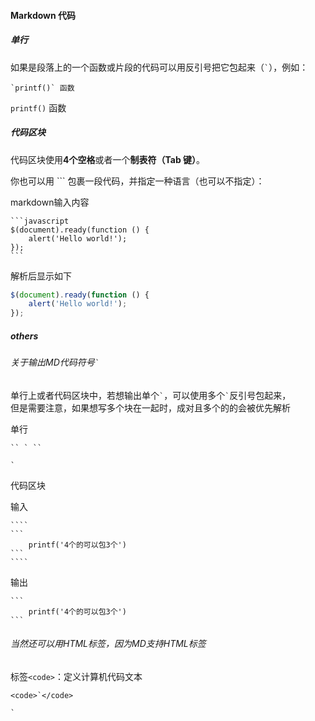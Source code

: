 #### Markdown 代码

##### 单行

如果是段落上的一个函数或片段的代码可以用反引号把它包起来（`` ` ``），例如：
```
`printf()` 函数
```
`printf()` 函数

##### 代码区块

代码区块使用**4个空格**或者一个**制表符（Tab 键）**。

你也可以用 ``` 包裹一段代码，并指定一种语言（也可以不指定）：

markdown输入内容
````
```javascript  
$(document).ready(function () {
    alert('Hello world!');
});
```
````

解析后显示如下
```javascript
$(document).ready(function () {
    alert('Hello world!');
});
```

##### others

###### 关于输出MD代码符号`` ` ``

单行上或者代码区块中，若想输出单个`` ` ``，可以使用多个`` ` ``反引号包起来，  
但是需要注意，如果想写多个块在一起时，成对且多个的的会被优先解析

单行
```
`` ` ``
```
`` ` ``

代码区块

输入
`````
````
```
    printf('4个的可以包3个')
```
````
`````
输出
````
```
    printf('4个的可以包3个')
```
````

###### 当然还可以用HTML标签，因为MD支持HTML标签

标签`<code>`：定义计算机代码文本
```
<code>`</code>
```
<code>`</code>
